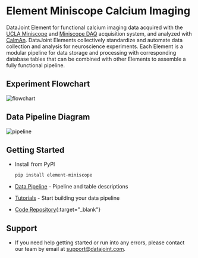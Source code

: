 # Element Miniscope Calcium Imaging

DataJoint Element for functional calcium imaging data acquired with the
[UCLA Miniscope](https://github.com/Aharoni-Lab/Miniscope-v4) and
[Miniscope DAQ](https://github.com/Aharoni-Lab/Miniscope-DAQ-QT-Software) acquisition 
system, and analyzed with [CaImAn](https://github.com/flatironinstitute/CaImAn). 
DataJoint Elements collectively standardize and automate data collection and analysis 
for neuroscience experiments. Each Element is a modular pipeline for data storage and 
processing with corresponding database tables that can be combined with other Elements 
to assemble a fully functional pipeline.

## Experiment Flowchart

![flowchart](https://raw.githubusercontent.com/datajoint/element-miniscope/main/images/flowchart.svg)

## Data Pipeline Diagram

![pipeline](https://raw.githubusercontent.com/datajoint/element-miniscope/main/images/pipeline.svg)

## Getting Started

+ Install from PyPI

     ```bash
     pip install element-miniscope
     ```

+ [Data Pipeline](./pipeline.md) - Pipeline and table descriptions

+ [Tutorials](./tutorials/index.md) - Start building your data pipeline

+ [Code Repository](https://github.com/datajoint/element-miniscope/){:target="_blank"}

## Support

+ If you need help getting started or run into any errors, please contact our team by email at support@datajoint.com.
